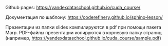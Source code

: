 Github pages: https://yandexdataschool.github.io/cuda_course/

Документация по шаблону: https://coderefinery.github.io/sphinx-lesson/

Презентации из папки slides компилируются в pdf при помощи пакета Marp. PDF-файлы презентации копируются в корневую папку страниц (например, https://yandexdataschool.github.io/cuda_course/sample.pdf)
